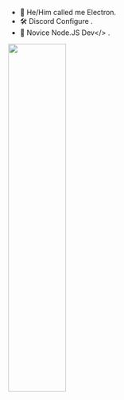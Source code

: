 - 👋 He/Him called me Electron.
- 🛠 Discord Configure .
- 🎈 Novice Node.JS Dev</> .


<div align="left">
<img src="https://media.discordapp.net/attachments/933423549539029063/970981460326621204/20220503_140211_0000.jpg" align="left" height="700" style="width: 48%" />
</div>


